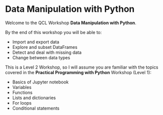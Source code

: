 # Data Manipulation with Python

Welcome to the QCL Workshop **Data Manipulation with Python**.  
 
By the end of this workshop you will be able to: 

* Import and export data
* Explore and subset DataFrames
* Detect and deal with missing data
* Change between data types


This is a Level 2 Workshop, so I will assume you are familiar with the topics covered in the **Practical Programming with Python** Workshop (Level 1):

* Basics of Jupyter notebook
* Variables
* Functions
* Lists and dictionaries
* For loops
* Conditional statements

